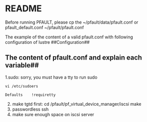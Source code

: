 # README #
Before running PFAULT, please cp the ~/pfault/data/pfault.conf or pfault_default.conf ~/pfault/pfault.conf

The example of the content of a valid pfault.conf with following configuration of lustre
##Configuration##

## The content of  pfault.conf and explain each variable##

1.sudo: sorry, you must have a tty to run sudo

	vi /etc/sudoers 

	Defaults    !requiretty
2. make tgtd first: 
	cd /pfault/pf_virtual_device_manager/iscsi
	make
3. passwordless ssh
4. make sure enough space on iscsi server
